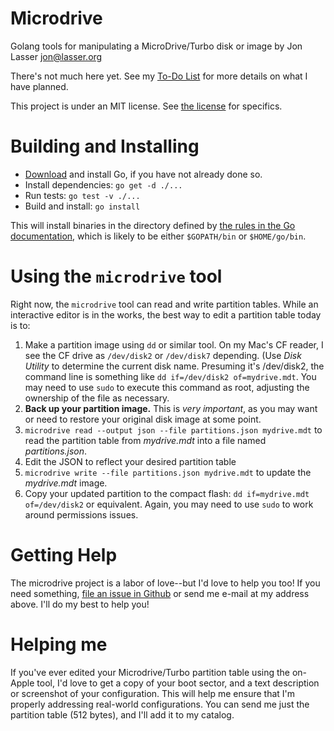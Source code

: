 # Microdrive
Golang tools for manipulating a MicroDrive/Turbo disk or image
by Jon Lasser <jon@lasser.org>

There's not much here yet. See my [To-Do List](./TODO.md) for more
details on what I have planned.

This project is under an MIT license. See [the license](./LICENSE.txt)
for specifics.

# Building and Installing

* [Download](https://golang.org/dl/) and install Go, if you have not
  already done so.
* Install dependencies: `go get -d ./...`
* Run tests: `go test -v ./...`
* Build and install: `go install`

This will install binaries in the directory defined by
[the rules in the Go documentation](https://golang.org/cmd/go/#hdr-Compile_and_install_packages_and_dependencies),
which is likely to be either `$GOPATH/bin` or `$HOME/go/bin`.

# Using the `microdrive` tool

Right now, the `microdrive` tool can read and write partition tables.
While an interactive editor is in the works, the best way to edit a
partition table today is to:

1. Make a partition image using `dd` or similar tool. On my Mac's CF
   reader, I see the CF drive as `/dev/disk2` or `/dev/disk7` depending.
   (Use *Disk Utility* to determine the current disk name. Presuming
   it's /dev/disk2, the command line is something like
   `dd if=/dev/disk2 of=mydrive.mdt`.  You may need to use `sudo` to
   execute this command as root, adjusting the ownership of the file as
   necessary.
1. **Back up your partition image.** This is *very important*, as you
   may want or need to restore your original disk image at some point.
1. `microdrive read --output json --file partitions.json mydrive.mdt` to
   read the partition table from *mydrive.mdt* into a file named
   *partitions.json*.
1. Edit the JSON to reflect your desired partition table
1. `microdrive write --file partitions.json mydrive.mdt` to update the
   *mydrive.mdt* image.
1. Copy your updated partition to the compact flash:
  `dd if=mydrive.mdt of=/dev/disk2` or equivalent. Again, you may need
  to use `sudo` to work around permissions issues.

# Getting Help

The microdrive project is a labor of love--but I'd love to help you too!
If you need something,
[file an issue in Github](https://github.com/disappearinjon/microdrive/issues)
or send me e-mail at my address above. I'll do my best to help you!

# Helping me

If you've ever edited your Microdrive/Turbo partition table using the
on-Apple tool, I'd love to get a copy of your boot sector, and a text
description or screenshot of your configuration. This will help me
ensure that I'm properly addressing real-world configurations. You can
send me just the partition table (512 bytes), and I'll add it to my
catalog.
